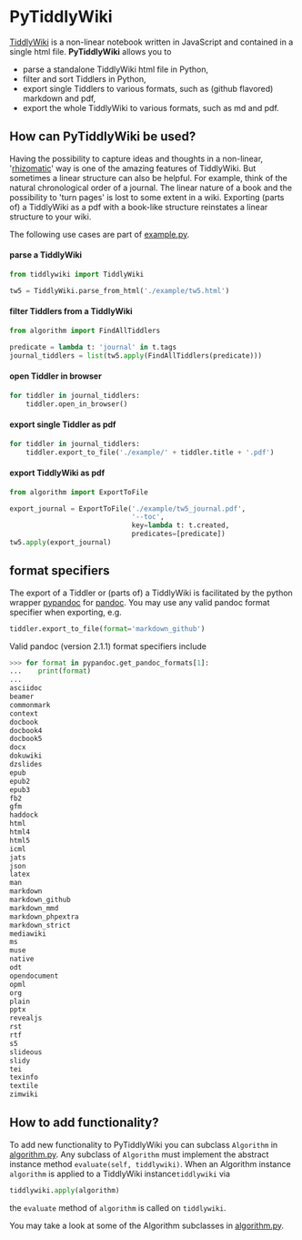 # PyTiddlyWiki

[TiddlyWiki](https://github.com/Jermolene/TiddlyWiki5) is a non-linear notebook
written in JavaScript and contained in a single html file.
__PyTiddlyWiki__ allows you to

* parse a standalone TiddlyWiki html file in Python,
* filter and sort Tiddlers in Python,
* export single Tiddlers to various formats,
such as (github flavored) markdown and pdf,
* export the whole TiddlyWiki to various formats,
such as md and pdf.

## How can PyTiddlyWiki be used?

Having the possibility to capture ideas and thoughts in a non-linear, '[rhizomatic](https://en.wikipedia.org/wiki/Rhizome_(philosophy))'
way is one of the amazing features of TiddlyWiki.
But sometimes a linear structure can also be helpful.
For example, think of the natural chronological order of a journal.
The linear nature of a book and the possibility to 'turn pages' is lost
to some extent in a wiki.
Exporting (parts of) a TiddlyWiki as a pdf with a book-like structure reinstates a
linear structure to your wiki.

The following use cases are part of [example.py](./example.py).

#### parse a TiddlyWiki

````python
from tiddlywiki import TiddlyWiki

tw5 = TiddlyWiki.parse_from_html('./example/tw5.html')
````

#### filter Tiddlers from a TiddlyWiki

````python
from algorithm import FindAllTiddlers

predicate = lambda t: 'journal' in t.tags
journal_tiddlers = list(tw5.apply(FindAllTiddlers(predicate)))
````

#### open Tiddler in browser

````python
for tiddler in journal_tiddlers:
    tiddler.open_in_browser()
````

#### export single Tiddler as pdf

````python
for tiddler in journal_tiddlers:
    tiddler.export_to_file('./example/' + tiddler.title + '.pdf')
````

#### export TiddlyWiki as pdf

````python
from algorithm import ExportToFile

export_journal = ExportToFile('./example/tw5_journal.pdf',
                              '--toc',
                              key=lambda t: t.created,
                              predicates=[predicate])
tw5.apply(export_journal)
```` 

## format specifiers

The export of a Tiddler or (parts of) a TiddlyWiki
is facilitated by the python wrapper
[pypandoc](https://github.com/bebraw/pypandoc/blob/master/README.md) for
[pandoc](https://github.com/jgm/pandoc).
You may use any valid pandoc format specifier when exporting, e.g.
```python
tiddler.export_to_file(format='markdown_github')
```

Valid pandoc (version 2.1.1) format specifiers include
```python
>>> for format in pypandoc.get_pandoc_formats[1]:
...    print(format)
...
asciidoc
beamer
commonmark
context
docbook
docbook4
docbook5
docx
dokuwiki
dzslides
epub
epub2
epub3
fb2
gfm
haddock
html
html4
html5
icml
jats
json
latex
man
markdown
markdown_github
markdown_mmd
markdown_phpextra
markdown_strict
mediawiki
ms
muse
native
odt
opendocument
opml
org
plain
pptx
revealjs
rst
rtf
s5
slideous
slidy
tei
texinfo
textile
zimwiki
```

## How to add functionality?

To add new functionality to PyTiddlyWiki you can subclass `Algorithm` in [algorithm.py](./algorithm.py).
Any subclass of `Algorithm` must implement
the abstract instance method `evaluate(self, tiddlywiki)`.
When an Algorithm instance `algorithm` is applied to a TiddlyWiki instance`tiddlywiki` via
```python
tiddlywiki.apply(algorithm)
```
the `evaluate` method of `algorithm` is called on `tiddlywiki`.

You may take a look at some of the Algorithm subclasses in [algorithm.py](./algorithm.py).